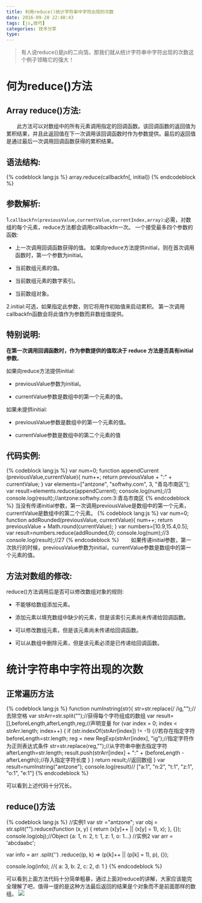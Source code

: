 ```yaml
---
title: 利用reduce()统计字符串中字符出现的次数
date: 2016-09-20 22:48:43
tags: [js,技巧]
categories: 技术分享
type:
---
```

> 有人说reduce()是js的二向箔，那我们就从统计字符串中字符出现的次数这个例子领略它的强大！

# 何为reduce()方法 #
## Array reduce()方法: ##
&emsp;&emsp;此方法可以对数组中的所有元素调用指定的回调函数。该回调函数的返回值为累积结果，并且此返回值在下一次调用该回调函数时作为参数提供。最后的返回值是通过最后一次调用回调函数获得的累积结果。
## 语法结构: ##
{% codeblock lang:js %}
array.reduce(callbackfn[, initial])
{% endcodeblock %}
<!-- more -->
## 参数解析: ##

1.`callbackfn(previousValue,currentValue,currentIndex,array)`:必需，对数组的每个元素，reduce方法都会调用callbackfn一次。
  一个接受最多四个参数的函数:

 - 上一次调用回调函数获得的值。 如果向reduce方法提供initial，则在首次调用函数时，第一个参数为initial。


 - 当前数组元素的值。


 - 当前数组元素的数字索引。


 - 当前数组对象。

2.initial:可选，如果指定此参数，则它将用作初始值来启动累积。 第一次调用callbackfn函数会将此值作为参数而非数组值提供。

## 特别说明: ##

**在第一次调用回调函数时，作为参数提供的值取决于 reduce 方法是否具有initial参数**。

如果向reduce方法提供initial:

- previousValue参数为initial。

- currentValue参数是数组中的第一个元素的值。

如果未提供initial:


- previousValue参数是数组中的第一个元素的值。


- currentValue参数是数组中的第二个元素的值

## 代码实例: ##

{% codeblock lang:js %}
var num=0;
function appendCurrent (previousValue,currentValue){
  num++;
  return previousValue + ":" + currentValue;
}
var elements=["antzone", "softwhy.com", 3, "青岛市南区"];
var result=elements.reduce(appendCurrent);
console.log(num);//3
console.log(result);//antzone:softwhy.com:3:青岛市南区
{% endcodeblock %}
当没有传递initial参数，第一次调用previousValue是数组中的第一个元素，currentValue是数组中的第二个元素。
{% codeblock lang:js %}
var num=0;
function addRounded(previousValue, currentValue){
  num++;
  return previousValue + Math.round(currentValue);
}
var numbers=[10.9,15.4,0.5];
var result=numbers.reduce(addRounded,0);
console.log(num);//3
console.log(result);//27
{% endcodeblock %}
&emsp;&emsp;如果传递initial参数，第一次执行的时候，previousValue参数为initial，currentValue参数是数组中的第一个元素的值。

## 方法对数组的修改: ##

reduce()方法调用后是否可以修改数组对象的规则:


- 不能够给数组添加元素。


- 添加元素以填充数组中缺少的元素，但是该索引元素尚未传递给回调函数。


- 可以修改数组元素，但是该元素尚未传递给回调函数。


- 可以从数组中删除元素，但是该元素必须是已传递给回调函数。
 
# 统计字符串中字符出现的次数 #
## 正常遍历方法 ##
{% codeblock lang:js %}
function numInstring(str){
  str=str.replace(/ /ig,"");//去除空格
  var strArr=str.split("");//获得每个字符组成的数组
  var result=[],beforeLength,afterLength,reg;//声明变量
  for (var index = 0; index < strArr.length; index++) {
    if (str.indexOf(strArr[index]) != -1) {//若存在指定字符
      beforeLength=str.length;
      reg = new RegExp(strArr[index], "ig");//指定字符作为正则表达式条件
      str=str.replace(reg,"");//从字符串中删去指定字符
      afterLength=str.length;
      result.push(strArr[index] + ":" + (beforeLength - afterLength));//存入指定字符长度
    }
  }
  return result;//返回数组
}
var result=numInstring("antzone");
console.log(result)// ["a:1", "n:2", "t:1", "z:1", "o:1", "e:1"]
{% endcodeblock %}

可以看到上述代码十分冗长。

## reduce()方法 ##

{% codeblock lang:js %}
//实例1
var str ="antzone";
var obj = str.split("").reduce(function (x, y) {
  return (x[y]++ || (x[y] = 1), x);
}, {});
console.log(obj);//Object {a: 1, n: 2, t: 1, z: 1, o: 1…}
//实例2
var arr = 'abcdaabc';

var info = arr
    .split('')
    .reduce((p, k) => (p[k]++ || (p[k] = 1), p), {});

console.log(info); //{ a: 3, b: 2, c: 2, d: 1 }
{% endcodeblock %}

可以看到上面方法代码十分简单粗暴，通过上面对reduce的讲解，大家应该能完全理解了吧，值得一提的是这种方法最后返回的结果是个对象而不是前面那样的数组。
![](http://i.imgur.com/CAyOl0H.jpg)